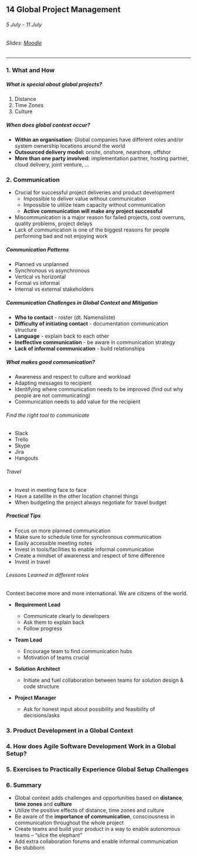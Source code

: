 ## 14 Global Project Management

###### 5 July - 11 July

###### Slides: [Moodle](https://www.moodle.tum.de/mod/resource/view.php?id=602401)

---

### 1. What and How

##### What is special about global projects?

1. Distance
2. Time Zones
3. Culture

##### When does global context occur?

* **Within an organisation:** Global companies have different roles and/or system ownership locations around the world
* **Outsourced delivery model:** onsite, onshore, nearshore, offshor
* **More than one party involved:** implementation partner, hosting partner, cloud delivery, joint venture, ...

### 2. Communication

* Crucial for successful project deliveries and product development
    * Impossible to deliver value without communication
    * Impossible to utilize team capacity without communication
    * **Active communication will make any project successful**
* Miscommunication is a major reason for failed projects, cost overruns, quality problems, project delays
* Lack of communication is one of the biggest reasons for people performing bad and not enjoying work

##### Communication Patterns

* Planned vs unplanned
* Synchronous vs asynchronous
* Vertical vs horizontal
* Formal vs informal
* Internal vs external stakeholders

##### Communication Challenges in Global Context and Mitigation

* **Who to contact** - roster (dt. Namensliste)
* **Difficulty of initiating contact** - documentation communication structure
* **Language** - explain back to each other
* **Ineffective communication** - be aware in communication strategy
* **Lack of informal communication** - build relationships

##### What makes good communication?

* Awareness and respect to culture and workload
* Adapting messages to recipient
* Identifying where communication needs to be improved (find out why people are not communicating)
* Communication needs to add value for the recipient

###### Find the right tool to communicate

* Slack
* Trello
* Skype
* Jira
* Hangouts

###### Travel
 * Invest in meeting face to face
* Have a satellite in the other location channel things
* When budgeting the project always negotiate for travel budget

##### Practical Tips

* Focus on more planned communication
* Make sure to schedule time for synchronous communication
* Easily accessible meeting notes
* Invest in tools/facilities to enable informal communication
* Create a mindset of awareness and respect of time
difference
* Invest in travel

###### Lessons Learned in different roles

Context become more and more international. We are citizens of the world.

* **Requirement Lead**
    * Communicate clearly to developers
    * Ask them to explain back
    * Follow progress

* **Team Lead**
    * Encourage team to find communication hubs
    * Motivation of teams crucial

* **Solution Architect**
    * Initiate and fuel collaboration between teams for solution design &
    code structure

* **Project Manager**
    * Ask for honest input about possibility and feasibility of decisions/asks


### 3. Product Development in a Global Context

### 4. How does Agile Software Development Work in a Global Setup?

### 5. Exercises to Practically Experience Global Setup Challenges

### 6. Summary

* Global context adds challenges and opportunities based on **distance**, **time zones** and **culture**
* Utilize the positive effects of distance, time zones and culture
* Be aware of the **importance of communication**, consciousness in communication throughout the whole project
* Create teams and build your product in a way to enable autonomous teams – “slice the elephant”
* Add extra collaboration forums and enable informal communication
* Be stubborn



